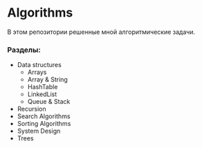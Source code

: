 # Algorithms

В этом репозитории решенные мной алгоритмические задачи.

### Разделы:
* Data structures
  - Arrays
  -	Array & String
  -	HashTable
  -	LinkedList
  -	Queue & Stack
* Recursion
* Search Algorithms
* Sorting Algorithms
* System Design
* Trees
